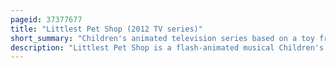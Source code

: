 ```yaml
---
pageid: 37377677
title: "Littlest Pet Shop (2012 TV series)"
short_summary: "Children's animated television series based on a toy franchise"
description: "Littlest Pet Shop is a flash-animated musical Children's Television Series produced by dhx Media and Hasbro Studios. The Series is based on the Littlest Pet Shop and Blythe Toylines by Hasbro and was broadcast on Discovery Family from November 10, 2012 to June 4, 2016. It centers on Blythe Baxter, a teen Girl who, after moving into an Apartment in a City named Downtown City, Gains the Ability to communicate with Animals. The eponymous Pet Store is below her Apartment where Blythe Works and Talks to a Group of Pets who regularly reside at a Daycare in the Shop. Worried that a corrupt rival business might drive their shop out of business, it is up to Blythe to drive business into the store with her pet fashion designs."
---
```

